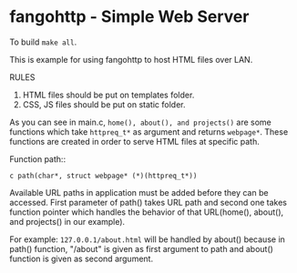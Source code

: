 # fangohttp - Simple Web Server

To build `make all`.

This is example for using fangohttp to host HTML files over LAN.

RULES
1) HTML files should be put on templates folder.
2) CSS, JS files should be put on static folder.

As you can see in main.c, `home(), about(), and projects()`
are some functions which take `httpreq_t*` as argument and
returns `webpage*`. These functions are created in order to
serve HTML files at specific path.

Function path::
```
c path(char*, struct webpage* (*)(httpreq_t*))
```

Available URL paths in application must be added before they
can be accessed. First parameter of path() takes URL path and
second one takes function pointer which handles the behavior of
that URL(home(), about(), and projects() in our example).

For example: `127.0.0.1/about.html` will be handled by about() because 
in path() function, "/about" is given as first argument to path and about() 
function is given as second argument.

